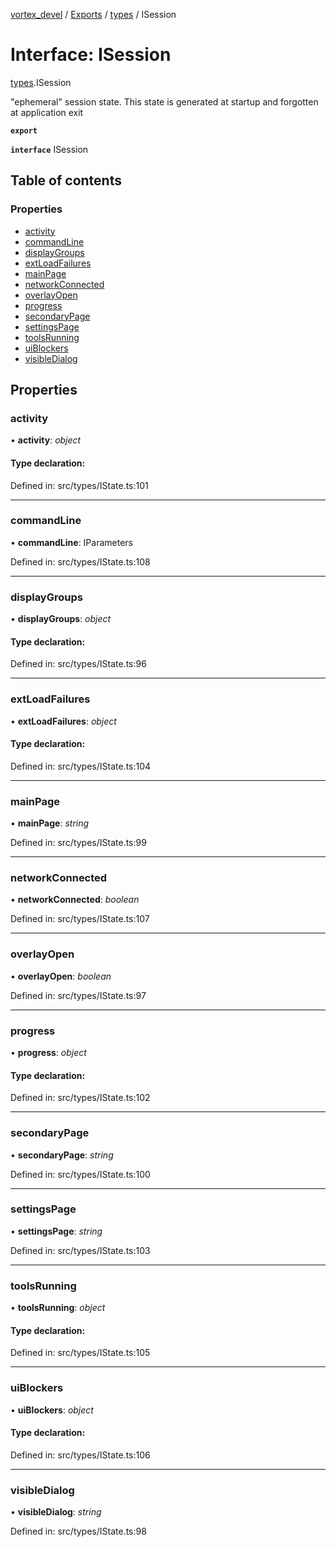 [vortex_devel](../README.md) / [Exports](../modules.md) / [types](../modules/types.md) / ISession

# Interface: ISession

[types](../modules/types.md).ISession

"ephemeral" session state.
This state is generated at startup and forgotten at application exit

**`export`** 

**`interface`** ISession

## Table of contents

### Properties

- [activity](types.isession.md#activity)
- [commandLine](types.isession.md#commandline)
- [displayGroups](types.isession.md#displaygroups)
- [extLoadFailures](types.isession.md#extloadfailures)
- [mainPage](types.isession.md#mainpage)
- [networkConnected](types.isession.md#networkconnected)
- [overlayOpen](types.isession.md#overlayopen)
- [progress](types.isession.md#progress)
- [secondaryPage](types.isession.md#secondarypage)
- [settingsPage](types.isession.md#settingspage)
- [toolsRunning](types.isession.md#toolsrunning)
- [uiBlockers](types.isession.md#uiblockers)
- [visibleDialog](types.isession.md#visibledialog)

## Properties

### activity

• **activity**: *object*

#### Type declaration:

Defined in: src/types/IState.ts:101

___

### commandLine

• **commandLine**: IParameters

Defined in: src/types/IState.ts:108

___

### displayGroups

• **displayGroups**: *object*

#### Type declaration:

Defined in: src/types/IState.ts:96

___

### extLoadFailures

• **extLoadFailures**: *object*

#### Type declaration:

Defined in: src/types/IState.ts:104

___

### mainPage

• **mainPage**: *string*

Defined in: src/types/IState.ts:99

___

### networkConnected

• **networkConnected**: *boolean*

Defined in: src/types/IState.ts:107

___

### overlayOpen

• **overlayOpen**: *boolean*

Defined in: src/types/IState.ts:97

___

### progress

• **progress**: *object*

#### Type declaration:

Defined in: src/types/IState.ts:102

___

### secondaryPage

• **secondaryPage**: *string*

Defined in: src/types/IState.ts:100

___

### settingsPage

• **settingsPage**: *string*

Defined in: src/types/IState.ts:103

___

### toolsRunning

• **toolsRunning**: *object*

#### Type declaration:

Defined in: src/types/IState.ts:105

___

### uiBlockers

• **uiBlockers**: *object*

#### Type declaration:

Defined in: src/types/IState.ts:106

___

### visibleDialog

• **visibleDialog**: *string*

Defined in: src/types/IState.ts:98
